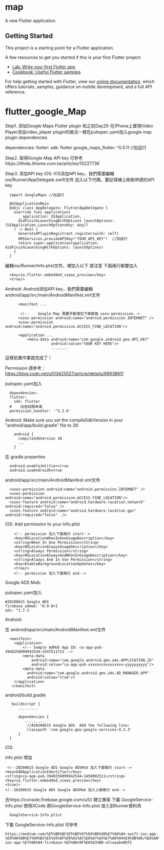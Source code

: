 # map

A new Flutter application.

## Getting Started

This project is a starting point for a Flutter application.

A few resources to get you started if this is your first Flutter project:

- [Lab: Write your first Flutter app](https://flutter.dev/docs/get-started/codelab)
- [Cookbook: Useful Flutter samples](https://flutter.dev/docs/cookbook)

For help getting started with Flutter, view our
[online documentation](https://flutter.dev/docs), which offers tutorials,
samples, guidance on mobile development, and a full API reference.
# flutter_google_Map

Step1. 添加Google Maps Flutter plugin
和之前Day25-在iPhone上實現Video Player添加video_player plugin的做法一樣在pubspec.yaml加入google map plugin dependencies

dependencies:
  flutter:
    sdk: flutter
  google_maps_flutter: ^0.5.11  //加這行
  
Step2. 取得Google Map API key
 可參考https://ithelp.ithome.com.tw/articles/10227736
  
Step3. 添加API key
iOS:
iOS添加API key，我們需要編輯ios/Runner/AppDelegate.swift文件
加入以下代碼，要記得補上剛剛申請的API key

      import GoogleMaps //加這行

      @UIApplicationMain
      @objc class AppDelegate: FlutterAppDelegate {
        override func application(
          _ application: UIApplication,
          didFinishLaunchingWithOptions launchOptions: [UIApplication.LaunchOptionsKey: Any]?
        ) -> Bool {
          GeneratedPluginRegistrant.register(with: self)
          GMSServices.provideAPIKey("YOUR_API_KEY")  //加這行
          return super.application(application, didFinishLaunchingWithOptions: launchOptions)
        }
      }
      
編輯ios/Runner/Info.plist文件，<dict>裡加入以下
請注意 下面兩行都要加入
  
      <key>io.flutter.embedded_views_preview</key>
      <true/>

Android:
  Android添加API key，我們需要編輯android/app/src/main/AndroidManifest.xml文件
 
          <manifest ...
          
           <!--    Google Map 需要手動增加下面兩個 uses-permission-->
          <uses-permission android:name="android.permission.INTERNET" />
          <uses-permission android:name="android.permission.ACCESS_FINE_LOCATION"/>
          
          <application ...
              <meta-data android:name="com.google.android.geo.API_KEY"
                         android:value="YOUR KEY HERE"/>
                         ........
                         
 這樣前置作業就完成了！                        
  
  
  
  Permission
  請參考：
  https://blog.csdn.net/u013425527/article/details/98938611
  
  
  pubspec.yaml加入
  
      dependencies:
      flutter:
        sdk: flutter
      #    动态权限申请
      permission_handler: '^3.2.0'
      
  Android:
   Make sure you set the compileSdkVersion in your "android/app/build.gradle" file to 28:
   
        android {
          compileSdkVersion 28
          ...
        }
        
   在 gradle.properties
  
      android.enableJetifier=true
      android.useAndroidX=true
  
   android/app/src/main/AndroidManifest.xml文件
      
      <uses-permission android:name="android.permission.INTERNET" />
      <uses-permission android:name="android.permission.ACCESS_FINE_LOCATION"/>
      <uses-feature android:name="android.hardware.location.network" android:required="false" />
      <uses-feature android:name="android.hardware.location.gps" android:required="false"  />
      
  
  iOS:
     Add permission to your Info.plist
     
        <!-- permission 加入下面兩行 start-->
        <key>NSLocationWhenInUseUsageDescription</key>
        <string>When In Use Permission</string>
        <key>NSLocationAlwaysUsageDescription</key>
        <string>Always Permission</string>
        <key>NSLocationAlwaysAndWhenInUsageDescription</key>
        <string>Always And In Use Permission</string>
        <key>EnableBackgroundLocationUpdates</key>
        <true/>
        <!-- permission 加入下面兩行 end-->
       
  
  Google ADS Mob:
  
   pubspec.yaml加入
  
    #20200615 Google ADS
    firebase_admob: ^0.9.0+1
    ads: ^1.7.3
    
   Android:
  
   在 android/app/src/main/AndroidManifest.xml文件
  
      <manifest>
        <application>
            <!-- Sample AdMob App ID: ca-app-pub-3940256099942544~3347511713 -->
            <meta-data
                android:name="com.google.android.gms.ads.APPLICATION_ID"
                android:value="ca-app-pub-xxxxxxxxxxxxxxxx~yyyyyyyyyy"/>
            <meta-data
              android:name="com.google.android.gms.ads.AD_MANAGER_APP"
              android:value="true"/>
        </application>
       </manifest>
       
 android/build.gradle
 
       buildscript {
          .........

          dependencies {
             .........
              //#20200615 Google ADS  Add the following line:
              classpath 'com.google.gms:google-services:4.3.3'
          }
      }
      
      
      
  iOS:
    
   Info.plist  增加
    
     <!--20200615 Google ADS Google ADSMob 加入下面兩行 start-->
    <key>GADApplicationIdentifier</key>
    <string>ca-app-pub-3940256099942544~1458002511</string>
    <key>io.flutter.embedded_views_preview</key>
    <true/>
    <!--20200615 Google ADS Google ADSMob 加入上面兩行 end-->
    
   去https://console.firebase.google.com/u/0/ 建立專案 下載 GoogleService-Info.plist
   使用XCode 將GoogleService-Info.plist 放入到Runner資料夾
   
      GoogleService-Info.plist
      
   下載 GoogleService-Info.plist 可參考 
   
    https://medium.com/%E5%BD%BC%E5%BE%97%E6%BD%98%E7%9A%84-swift-ios-app-%E9%96%8B%E7%99%BC%E5%95%8F%E9%A1%8C%E8%A7%A3%E7%AD%94%E9%9B%86/%E8%A8%AD%E5%AE%9A-ios-app-%E7%9A%84-firebase-%E5%8A%9F%E8%83%BD-afcaaabe00f2 
   
   
   
